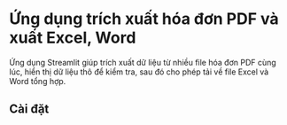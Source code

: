 # Ứng dụng trích xuất hóa đơn PDF và xuất Excel, Word

Ứng dụng Streamlit giúp trích xuất dữ liệu từ nhiều file hóa đơn PDF cùng lúc, hiển thị dữ liệu thô để kiểm tra, sau đó cho phép tải về file Excel và Word tổng hợp.

## Cài đặt

